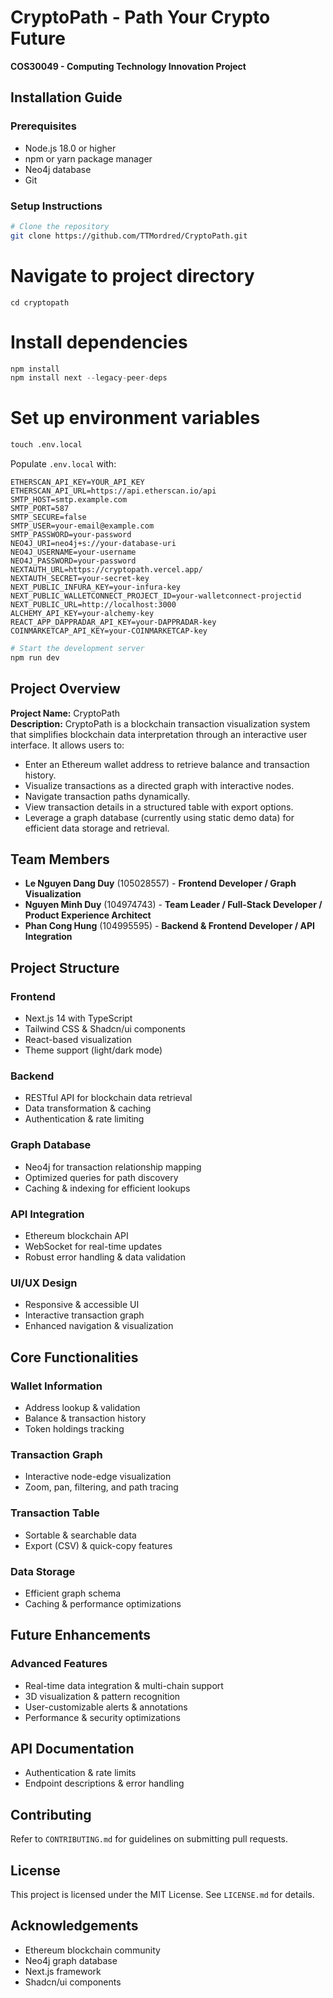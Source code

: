 # CryptoPath - Path Your Crypto Future
**COS30049 - Computing Technology Innovation Project**

## Installation Guide

### Prerequisites
- Node.js 18.0 or higher
- npm or yarn package manager
- Neo4j database
- Git

### Setup Instructions
```bash
# Clone the repository
git clone https://github.com/TTMordred/CryptoPath.git
```

# Navigate to project directory
```
cd cryptopath
```

# Install dependencies
```s
npm install
npm install next --legacy-peer-deps
```

# Set up environment variables
```s
touch .env.local
```

Populate `.env.local` with:
```dotenv
ETHERSCAN_API_KEY=YOUR_API_KEY
ETHERSCAN_API_URL=https://api.etherscan.io/api
SMTP_HOST=smtp.example.com
SMTP_PORT=587
SMTP_SECURE=false
SMTP_USER=your-email@example.com
SMTP_PASSWORD=your-password
NEO4J_URI=neo4j+s://your-database-uri
NEO4J_USERNAME=your-username
NEO4J_PASSWORD=your-password
NEXTAUTH_URL=https://cryptopath.vercel.app/
NEXTAUTH_SECRET=your-secret-key
NEXT_PUBLIC_INFURA_KEY=your-infura-key
NEXT_PUBLIC_WALLETCONNECT_PROJECT_ID=your-walletconnect-projectid
NEXT_PUBLIC_URL=http://localhost:3000
ALCHEMY_API_KEY=your-alchemy-key
REACT_APP_DAPPRADAR_API_KEY=your-DAPPRADAR-key
COINMARKETCAP_API_KEY=your-COINMARKETCAP-key
```
```bash
# Start the development server
npm run dev
```

## Project Overview
**Project Name:** CryptoPath  
**Description:**
CryptoPath is a blockchain transaction visualization system that simplifies blockchain data interpretation through an interactive user interface. It allows users to:
- Enter an Ethereum wallet address to retrieve balance and transaction history.
- Visualize transactions as a directed graph with interactive nodes.
- Navigate transaction paths dynamically.
- View transaction details in a structured table with export options.
- Leverage a graph database (currently using static demo data) for efficient data storage and retrieval.

## Team Members
- **Le Nguyen Dang Duy** (105028557) - **Frontend Developer / Graph Visualization**
- **Nguyen Minh Duy** (104974743) - **Team Leader / Full-Stack Developer / Product Experience Architect**
- **Phan Cong Hung** (104995595) - **Backend & Frontend Developer / API Integration**

## Project Structure
### Frontend
- Next.js 14 with TypeScript
- Tailwind CSS & Shadcn/ui components
- React-based visualization
- Theme support (light/dark mode)

### Backend
- RESTful API for blockchain data retrieval
- Data transformation & caching
- Authentication & rate limiting

### Graph Database
- Neo4j for transaction relationship mapping
- Optimized queries for path discovery
- Caching & indexing for efficient lookups

### API Integration
- Ethereum blockchain API
- WebSocket for real-time updates
- Robust error handling & data validation

### UI/UX Design
- Responsive & accessible UI
- Interactive transaction graph
- Enhanced navigation & visualization

## Core Functionalities
### Wallet Information
- Address lookup & validation
- Balance & transaction history
- Token holdings tracking

### Transaction Graph
- Interactive node-edge visualization
- Zoom, pan, filtering, and path tracing

### Transaction Table
- Sortable & searchable data
- Export (CSV) & quick-copy features

### Data Storage
- Efficient graph schema
- Caching & performance optimizations

## Future Enhancements
### Advanced Features
- Real-time data integration & multi-chain support
- 3D visualization & pattern recognition
- User-customizable alerts & annotations
- Performance & security optimizations

## API Documentation
- Authentication & rate limits
- Endpoint descriptions & error handling

## Contributing
Refer to `CONTRIBUTING.md` for guidelines on submitting pull requests.

## License
This project is licensed under the MIT License. See `LICENSE.md` for details.

## Acknowledgements
- Ethereum blockchain community
- Neo4j graph database
- Next.js framework
- Shadcn/ui components
